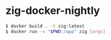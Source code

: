 # zig-docker-nightly

```bash
$ docker build . -t zig:latest
$ docker run -v "$PWD:/app" zig [args]
```
